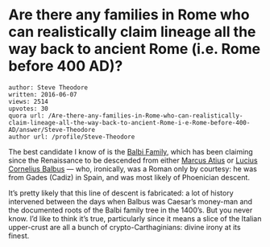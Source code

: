 # Are there any families in Rome who can realistically claim lineage all the way back to ancient Rome (i.e. Rome before 400 AD)?

	author: Steve Theodore
	written: 2016-06-07
	views: 2514
	upvotes: 30
	quora url: /Are-there-any-families-in-Rome-who-can-realistically-claim-lineage-all-the-way-back-to-ancient-Rome-i-e-Rome-before-400-AD/answer/Steve-Theodore
	author url: /profile/Steve-Theodore


The best candidate I know of is the [Balbi Family](http://www.balbifamily.com/balbisfamous.htm), which has been claiming since the Renaissance to be descended from either [Marcus Atius](https://en.wikipedia.org/wiki/Marcus_Atius) or [Lucius Cornelius Balbus](https://en.wikipedia.org/wiki/Lucius_Cornelius_Balbus_(consul)) — who, ironically, was a Roman only by courtesy: he was from Gades (Cadiz) in Spain, and was most likely of Phoenician descent.

It’s pretty likely that this line of descent is fabricated: a lot of history intervened between the days when Balbus was Caesar’s money-man and the documented roots of the Balbi family tree in the 1400’s. But you never know. I’d like to think it’s true, particularly since it means a slice of the Italian upper-crust are all a bunch of crypto-Carthaginians: divine irony at its finest.

